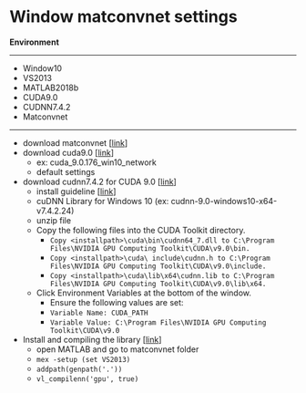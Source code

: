 # Window matconvnet settings

**Environment**

---

- Window10
- VS2013
- MATLAB2018b
- CUDA9.0
- CUDNN7.4.2
- Matconvnet

---

- download matconvnet [[link](http://www.vlfeat.org/matconvnet/)]
- download cuda9.0 [[link](https://developer.nvidia.com/cuda-downloads?target_os=Windows&target_arch=x86_64&target_version=10&target_type=exenetwork)]
  - ex: cuda_9.0.176_win10_network
  - default settings
- download cudnn7.4.2 for CUDA 9.0 [[link](https://developer.nvidia.com/rdp/cudnn-download)]
  - install guideline [[link](https://docs.nvidia.com/deeplearning/sdk/cudnn-install/index.html)]
  - cuDNN Library for Windows 10 (ex: cudnn-9.0-windows10-x64-v7.4.2.24)
  - unzip file
  - Copy the following files into the CUDA Toolkit directory.
    - `Copy <installpath>\cuda\bin\cudnn64_7.dll to C:\Program Files\NVIDIA GPU Computing Toolkit\CUDA\v9.0\bin.`
    - `Copy <installpath>\cuda\ include\cudnn.h to C:\Program Files\NVIDIA GPU Computing Toolkit\CUDA\v9.0\include.`
    - `Copy <installpath>\cuda\lib\x64\cudnn.lib to C:\Program Files\NVIDIA GPU Computing Toolkit\CUDA\v9.0\lib\x64.`
  - Click Environment Variables at the bottom of the window.
    - Ensure the following values are set:
    - `Variable Name: CUDA_PATH`
    - `Variable Value: C:\Program Files\NVIDIA GPU Computing Toolkit\CUDA\v9.0`
- Install and compiling the library [[link](http://www.vlfeat.org/matconvnet/install/)]
  - open MATLAB and go to matconvnet folder
  - `mex -setup (set VS2013)`
  - `addpath(genpath('.'))`
  - `vl_compilenn('gpu', true)`

